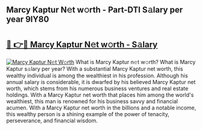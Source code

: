 ## Marcy Kaptur N𝚎t w𝚘rth - Part-DTl S𝚊lary per year 9lY80

# <h2><a href="http://gc3mbch.nevu.top/?p=Marcy+Kaptur">🔗 👉🔴 Marcy Kaptur N𝚎t w𝚘rth - S𝚊lary</a></h2>

[![Marcy Kaptur N𝚎t W𝚘rth](https://i.imgur.com/Oavwk0R.jpeg)](http://gc3mbch.nevu.top/?p=Marcy+Kaptur)
What is Marcy Kaptur n𝚎t w𝚘rth? What is Marcy Kaptur s𝚊lary per year?
With a substantial Marcy Kaptur net worth, this wealthy individual is among the wealthiest in his profession. Although his annual salary is considerable, it is dwarfed by his believed Marcy Kaptur net worth, which stems from his numerous business ventures and real estate holdings. With a Marcy Kaptur net worth that places him among the world's wealthiest, this man is renowned for his business savvy and financial acumen. With a Marcy Kaptur net worth in the billions and a notable income, this wealthy person is a shining example of the power of tenacity, perseverance, and financial wisdom.
